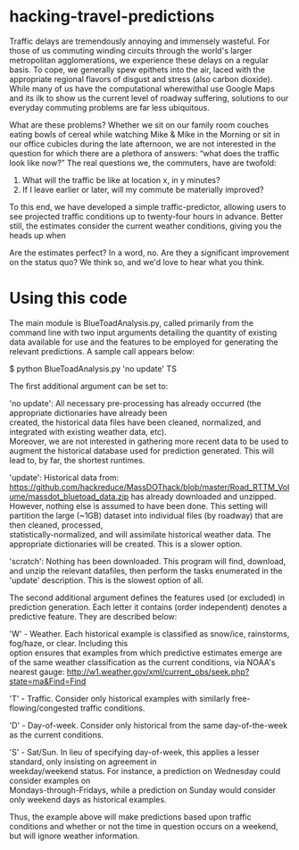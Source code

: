 hacking-travel-predictions
==========================

Traffic delays are tremendously annoying and immensely wasteful.  For those of us commuting winding circuits through the world's larger metropolitan agglomerations, we experience these delays on a regular basis.  To cope, we generally spew epithets into the air, laced with the appropriate regional flavors of disgust and stress (also carbon dioxide).  While many of us have the computational wherewithal use Google Maps and its ilk to show us the current level of roadway suffering, solutions to our everyday commuting problems are far less ubiquitous.

What are these problems?  Whether we sit on our family room couches eating bowls of cereal while watching Mike & Mike in the Morning or sit in our office cubicles during the late afternoon, we are not interested in the question for which there are a plethora of answers: “what does the traffic look like now?” The real questions we, the commuters, have are twofold:

1.  What will the traffic be like at location x, in y minutes?
2.  If I leave earlier or later, will my commute be materially improved?

To this end, we have developed a simple traffic-predictor, allowing users to see projected traffic conditions up to twenty-four hours in advance.  Better still, the estimates consider the current weather conditions, giving you the heads up when

Are the estimates perfect?  In a word, no.  Are they a significant improvement on the status quo?  We think so, and we'd love to hear what you think.

Using this code
===============
The main module is BlueToadAnalysis.py, called primarily from the command line with two input arguments detailing the quantity of existing data available for use and the features to be employed for generating the relevant predictions.  A sample call appears below:

$ python BlueToadAnalysis.py 'no update' TS

The first additional argument can be set to:

  'no update': All necessary pre-processing has already occurred (the appropriate dictionaries have already been     
  created, the historical data files have been cleaned, normalized, and integrated with existing weather data, etc).    
  Moreover, we are not interested in gathering more recent data to be used to augment the historical database used for    prediction generated.  This will lead to, by far, the shortest runtimes.
  
  'update': Historical data from:
  https://github.com/hackreduce/MassDOThack/blob/master/Road_RTTM_Volume/massdot_bluetoad_data.zip
  has already downloaded and unzipped.  However, nothing else is assumed to have been done.  This setting will partition
  the large (~1GB) dataset into individual files (by roadway) that are then cleaned, processed,   
  statistically-normalized, and will assimilate historical weather data.  The appropriate dictionaries will be created. 
  This is a slower option.

  'scratch': Nothing has been downloaded.  This program will find, download, and unzip the relevant datafiles, then 
  perform the tasks enumerated in the 'update' description.  This is the slowest option of all.

The second additional argument defines the features used (or excluded) in prediction generation.  Each letter it contains (order independent) denotes a predictive feature. They are described below:

  'W' - Weather.  Each historical example is classified as snow/ice, rainstorms, fog/haze, or clear.  Including this   
  option ensures that examples from which predictive estimates emerge are of the same weather classification as the 
  current conditions, via NOAA's nearest gauge: http://w1.weather.gov/xml/current_obs/seek.php?state=ma&Find=Find
  
  'T' - Traffic.  Consider only historical examples with similarly free-flowing/congested traffic conditions.
  
  'D' - Day-of-week.  Consider only historical from the same day-of-the-week as the current conditions.
  
  'S' - Sat/Sun.  In lieu of specifying day-of-week, this applies a lesser standard, only insisting on agreement in   
        weekday/weekend status.  For instance, a prediction on Wednesday could consider examples on   
        Mondays-through-Fridays, while a prediction on Sunday would consider only weekend days as historical examples.
        
Thus, the example above will make predictions based upon traffic conditions and whether or not the time in question occurs on a weekend, but will ignore weather information.
